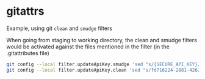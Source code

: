 # gitattrs

Example, using git `clean` and `smudge` filters

When going from staging to working directory, the clean and smudge filters would be activated against the files mentioned in the filter (in the .gitattributes file)


```bash
git config --local filter.updateApiKey.smudge 'sed "s/{SECURE_API_KEY}/fd716224-2881-4262-952f-7802a13ea50a/" && echo smudge'
git config --local filter.updateApiKey.clean 'sed "s/fd716224-2881-4262-952f-7802a13ea50a/{SECURE_API_KEY}/" && echo clean'
```
